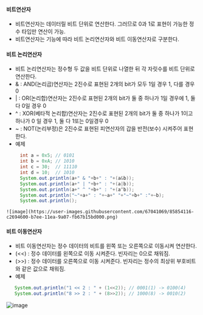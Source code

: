 #### 비트연산자  
  - 비트연산자는 데이터릴 비트 단위로 연산한다. 그러므로 0과 1로 표현이 가능한 정수 타입만 연산이 가능.  
  - 비트연산자는 기능에 따라 비트 논리연산자와 비트 이동연산자로 구분한다.  
  
#### 비트 논리연산자  
  - 비트 논리연산자는 정수형 두 값을 비트 단위로 나열한 뒤 각 자릿수를 비트 단위로 연산한다.  
  - & : AND(논리곱)연산자는 2진수로 표현된 2개의 bit가 모두 1일 경우 1, 다를 경우 0  
  - | : OR(논리합)연산자는 2진수로 표현된 2개의 bit가 둘 중 하나가 1일 경우에 1, 둘 다 0일 경우 0  
  - ^ : XOR(베타적 논리합)연산자는 2진수로 표현된 2개의 bit가 둘 중 하나가 1이고 하나가 0 일 경우 1, 둘 다 1또는 0일경우 0  
  - ~ : NOT(논리부정)은 2진수로 표현된 피연산자의 갑을 반전(보수) 시켜주어 표현한다.  
  - 예제  
``` java  
	 int a = 0x5; // 0101  
	 int b = 0xA; // 1010  
	 int c = 30;  // 11110  
	 int d = 10;  // 1010  
	 System.out.println(a+" & "+b+" : "+(a&b));  
	 System.out.println(a+" | "+b+" : "+(a|b));  
	 System.out.println(a+" ^ "+b+" : "+(a^b));   
	 System.out.println("~"+a+" : "+~a+" "+"~"+b+" :"+~b);  
	 System.out.println();    
```  
    ![image](https://user-images.githubusercontent.com/67041069/85854116-c2694600-b7ee-11ea-9a07-fb67b15bd000.png)  
    
#### 비트 이동연산자  
  - 비트 이동연산자는 정수 데이터의 비트를 왼쪽 또는 오른쪽으로 이동시켜 연산한다.  
  - (<<) : 정수 데이터를 왼쪽으로 이동 시켜준다. 빈자리는 0으로 채워짐.  
  - (>>) : 정수 데이터를 오른쪽으로 이동 시켜준다.  빈자리는 정수의 최상위 부호비트와 같은 값으로 채워짐.  
  - 예제  
``` java  
   System.out.println("1 << 2 : " + (1<<2)); // 0001(1) -> 0100(4)  
   System.out.println("8 >> 2 : " + (8>>2)); // 1000(8) -> 0010(2)    
```  
   ![image](https://user-images.githubusercontent.com/67041069/85854706-dc575880-b7ef-11ea-92d1-6ee50bebc614.png)  
  
